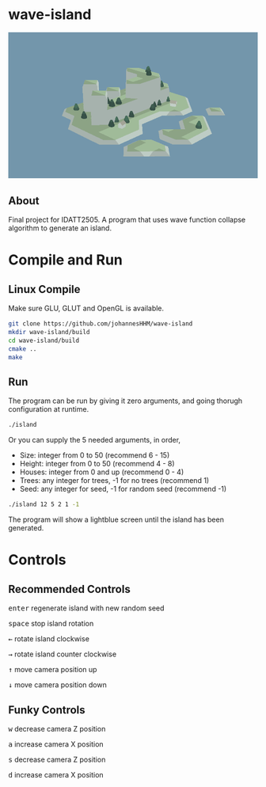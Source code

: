 # wave-island

![Screenshot](preview/12x5.png)

## About

Final project for IDATT2505.
A program that uses wave function collapse algorithm to generate an island.

# Compile and Run

## Linux Compile

Make sure GLU, GLUT and OpenGL is available.

```sh
git clone https://github.com/johannesHHM/wave-island
mkdir wave-island/build
cd wave-island/build
cmake ..
make
```

## Run

The program can be run by giving it zero arguments, and going thorugh configuration at runtime.

```sh
./island
```

Or you can supply the 5 needed arguments, in order,

- Size:     integer from 0 to 50 (recommend 6 - 15)
- Height:   integer from 0 to 50 (recommend 4 - 8)
- Houses:   integer from 0 and up (recommend 0 - 4)
- Trees:    any integer for trees, -1 for no trees (recommend 1)
- Seed:     any integer for seed, -1 for random seed (recommend -1)

```sh
./island 12 5 2 1 -1
```
The program will show a lightblue screen until the island has been generated.

# Controls

## Recommended Controls

<kbd>enter</kbd> regenerate island with new random seed

<kbd>space</kbd> stop island rotation

<kbd>←</kbd> rotate island clockwise 

<kbd>→</kbd> rotate island counter clockwise

<kbd>↑</kbd> move camera position up

<kbd>↓</kbd> move camera position down

## Funky Controls

<kbd>w</kbd> decrease camera Z position

<kbd>a</kbd> increase camera X position 

<kbd>s</kbd> decrease camera Z position 

<kbd>d</kbd> increase camera X position 



